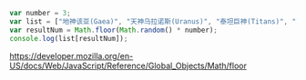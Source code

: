 ```javascript
var number = 3;
var list = ["地神该亚(Gaea)", "天神乌拉诺斯(Uranus)", "泰坦巨神(Titans)", "天神克洛诺斯(Cronus)", "泰坦女神瑞亚(Rhea)", "泰坦巨神普罗米修斯(Prometheus)", "泰坦巨神厄庇米修斯(Epimetheus)", "天神宙斯(Zeus)", "天后赫拉(Hera)", "海神波塞冬(Poseidon)", "冥王哈得斯(Hades)", "农神得墨忒耳(Demeter)", "灶神赫斯提亚(Hestia)", "太阳神阿波罗(Apollo)", "月亮女神阿耳忒弥斯(Artemis)", "爱与美之神阿佛洛狄忒(Aphrodite)", "智能女神雅典娜(Athene)", "冥后珀耳塞福涅(Persephone)", "战神阿瑞斯(Ares)", "火神赫淮斯托斯(Hephaestus)", "青春女神赫拍(Hebe)", "神使赫耳墨斯(Hermes)", "酒神狄俄倪索斯(Dionysus)", "小爱神厄洛斯(Eros)", "牧神潘(Pan)", "胜利女神尼姬(Nike)", "英雄赫拉克勒斯(Heracles)"];
var resultNum = Math.floor(Math.random() * number);
console.log(list[resultNum]);
```

https://developer.mozilla.org/en-US/docs/Web/JavaScript/Reference/Global_Objects/Math/floor
